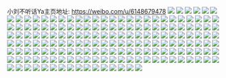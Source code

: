 小刘不听话Ya主页地址: https://weibo.com/u/6148679478 
![](https://wx4.sinaimg.cn/mw2000/006I7epEly1h9ipxq7wjzj30u01sx7av.jpg) 
![](https://wx4.sinaimg.cn/mw2000/006I7epEly1h9bmvk1dsaj30wi0tiwlv.jpg) 
![](https://wx4.sinaimg.cn/mw2000/006I7epEly1h9bmvkcx0ej30wi0i9my4.jpg) 
![](https://wx4.sinaimg.cn/mw2000/006I7epEly1h9bmvjj5kqj30u01syn22.jpg) 
![](https://wx4.sinaimg.cn/mw2000/006I7epEly1h9bmvkjyg5j30u01400zw.jpg) 
![](https://wx4.sinaimg.cn/mw2000/006I7epEly1h9bmvkxstfj31920u07cw.jpg) 
![](https://wx4.sinaimg.cn/mw2000/006I7epEly1h9bmvlauspj30u0140464.jpg) 
![](https://wx4.sinaimg.cn/mw2000/006I7epEly1h99c1z1tpij30u0140dlc.jpg) 
![](https://wx4.sinaimg.cn/mw2000/006I7epEly1h94ww2k1zsj30u0140n5n.jpg) 
![](https://wx4.sinaimg.cn/mw2000/006I7epEly1h94wuxq6w1j30rg1iun28.jpg) 
![](https://wx4.sinaimg.cn/mw2000/006I7epEly1h94wuyigr3j30r21hvtei.jpg) 
![](https://wx4.sinaimg.cn/mw2000/006I7epEly1h94ux5t7dnj30u01sy42g.jpg) 
![](https://wx4.sinaimg.cn/mw2000/006I7epEly1h8pqypos3qj30p91l978o.jpg) 
![](https://wx4.sinaimg.cn/mw2000/006I7epEly1h8pqypgepoj307406m3ym.jpg) 
![](https://wx4.sinaimg.cn/mw2000/006I7epEly1h8pqyymvbrj30qd1glq7k.jpg) 
![](https://wx4.sinaimg.cn/mw2000/006I7epEly1h8oftllyy6j30u01sxabt.jpg) 
![](https://wx4.sinaimg.cn/mw2000/006I7epEly1h8oftly71gj31sx0u0jw4.jpg) 
![](https://wx4.sinaimg.cn/mw2000/006I7epEly1h8hndxm030j30su0ozgpc.jpg) 
![](https://wx4.sinaimg.cn/mw2000/006I7epEly1h8e3kx8cg7j31c00u041p.jpg) 
![](https://wx4.sinaimg.cn/mw2000/006I7epEly1h81jx21mkzj30u0140n3u.jpg) 
![](https://wx4.sinaimg.cn/mw2000/006I7epEly1h81jx2hq0ij30u00wrq86.jpg) 
![](https://wx4.sinaimg.cn/mw2000/006I7epEly1h81jx2wndgj30u0140dmg.jpg) 
![](https://wx4.sinaimg.cn/mw2000/006I7epEly1h81jx3dl6mj31420u07f1.jpg) 
![](https://wx4.sinaimg.cn/mw2000/006I7epEly1h7vptaktoqj319a0u07bf.jpg) 
![](https://wx4.sinaimg.cn/mw2000/006I7epEly1h7vptaatb7j31170u00xm.jpg) 
![](https://wx4.sinaimg.cn/mw2000/006I7epEly1h7vpteqfa2j30u01syn4c.jpg) 
![](https://wx4.sinaimg.cn/mw2000/006I7epEly1h7vptg7ox1j30u01sywhk.jpg) 
![](https://wx4.sinaimg.cn/mw2000/006I7epEly1h7tb53vo5nj311f0tutg0.jpg) 
![](https://wx4.sinaimg.cn/mw2000/006I7epEly1h7sayzacm9j30nk0tutcf.jpg) 
![](https://wx4.sinaimg.cn/mw2000/006I7epEly1h7r08xhchxj30tu13uq8f.jpg) 
![](https://wx4.sinaimg.cn/mw2000/006I7epEly1h7ptq7czf6j31hc0u018i.jpg) 
![](https://wx4.sinaimg.cn/mw2000/006I7epEly1h7ptq82vl7j313u0tt46o.jpg) 
![](https://wx4.sinaimg.cn/mw2000/006I7epEly1h7nkd61whoj31sy0u00ye.jpg) 
![](https://wx4.sinaimg.cn/mw2000/006I7epEly1h7nkdbisj6j30vh0u0tfc.jpg) 
![](https://wx4.sinaimg.cn/mw2000/006I7epEly1h7nkdavpa6j31sy0u0q9a.jpg) 
![](https://wx4.sinaimg.cn/mw2000/006I7epEly1h7nkdcbejqj30u016c79b.jpg) 
![](https://wx4.sinaimg.cn/mw2000/006I7epEly1h7nkdc08lqj30u0140n52.jpg) 
![](https://wx4.sinaimg.cn/mw2000/006I7epEly1h7nkd0whnfj30u01404b6.jpg) 
![](https://wx4.sinaimg.cn/mw2000/006I7epEly1h7byx0z46vj31400u0jww.jpg) 
![](https://wx4.sinaimg.cn/mw2000/006I7epEly1h7byx0oisgj30lm1as77e.jpg) 
![](https://wx4.sinaimg.cn/mw2000/006I7epEly1h76cv2obedj30u0140tkc.jpg) 
![](https://wx4.sinaimg.cn/mw2000/006I7epEly1h76cv33d8vj31400u07bo.jpg) 
![](https://wx4.sinaimg.cn/mw2000/006I7epEly1h76cv3du14j30u0140ten.jpg) 
![](https://wx4.sinaimg.cn/mw2000/006I7epEly1h76cv5nz0mj30u01sywjh.jpg) 
![](https://wx4.sinaimg.cn/mw2000/006I7epEly1h72scs90l1j31400u0aiw.jpg) 
![](https://wx4.sinaimg.cn/mw2000/006I7epEly1h72scsje18j31400u010d.jpg) 
![](https://wx4.sinaimg.cn/mw2000/006I7epEly1h6shl9yolaj30q40tnabn.jpg) 
![](https://wx4.sinaimg.cn/mw2000/006I7epEly1h6shjkqayij30u01400wj.jpg) 
![](https://wx4.sinaimg.cn/mw2000/006I7epEly1h6shjllx4mj30u01407ad.jpg) 
![](https://wx4.sinaimg.cn/mw2000/006I7epEly1h6r5ja3vvqj30u01syjyf.jpg) 
![](https://wx4.sinaimg.cn/mw2000/006I7epEly1h6r5j92hxwj31400u010i.jpg) 
![](https://wx4.sinaimg.cn/mw2000/006I7epEly1h6r5jaetp4j30u0140n0e.jpg) 
![](https://wx4.sinaimg.cn/mw2000/006I7epEly1h6r5jaqzx4j30u0142k6d.jpg) 
![](https://wx4.sinaimg.cn/mw2000/006I7epEly1h6r5jb0weij30u0140tag.jpg) 
![](https://wx4.sinaimg.cn/mw2000/006I7epEly1h6r5jbaedkj30u0140aeq.jpg) 
![](https://wx4.sinaimg.cn/mw2000/006I7epEly1h6itzzghj7j31400u0tcz.jpg) 
![](https://wx4.sinaimg.cn/mw2000/006I7epEly1h6itzz4hcdj31400u0acw.jpg) 
![](https://wx4.sinaimg.cn/mw2000/006I7epEly1h6itzzru12j31400u0q5o.jpg) 
![](https://wx4.sinaimg.cn/mw2000/006I7epEly1h6iu000rihj31400u0my9.jpg) 
![](https://wx4.sinaimg.cn/mw2000/006I7epEly1h6iu00aqgnj31400u0jvn.jpg) 
![](https://wx4.sinaimg.cn/mw2000/006I7epEly1h6iu00vgqxj31400u078h.jpg) 
![](https://wx4.sinaimg.cn/mw2000/006I7epEly1h6iu01dkg1j31400u00xb.jpg) 
![](https://wx4.sinaimg.cn/mw2000/006I7epEly1h6iu01mueej31400u0jsh.jpg) 
![](https://wx4.sinaimg.cn/mw2000/006I7epEly1h6iu01wd1kj30u0140dhs.jpg) 
![](https://wx4.sinaimg.cn/mw2000/006I7epEly1h67hgc24txj30u0140tf3.jpg) 
![](https://wx4.sinaimg.cn/mw2000/006I7epEly1h67hgcl1dvj30u0140754.jpg) 
![](https://wx4.sinaimg.cn/mw2000/006I7epEly1h67hgd15q8j31400u0dhb.jpg) 
![](https://wx4.sinaimg.cn/mw2000/006I7epEly1h67hgdgj2ej30u014042o.jpg) 
![](https://wx4.sinaimg.cn/mw2000/006I7epEly1h67hge8x4aj30u01400to.jpg) 
![](https://wx4.sinaimg.cn/mw2000/006I7epEly1h67hgblmnij30u0140gq4.jpg) 
![](https://wx4.sinaimg.cn/mw2000/006I7epEly1h66ipx2ou7j30u0140jyu.jpg) 
![](https://wx4.sinaimg.cn/mw2000/006I7epEly1h66ipxqvhbj30u014041c.jpg) 
![](https://wx4.sinaimg.cn/mw2000/006I7epEly1h66iowpdadj31400u0jys.jpg) 
![](https://wx4.sinaimg.cn/mw2000/006I7epEly1h66ioztwnkj30u01syqeb.jpg) 
![](https://wx4.sinaimg.cn/mw2000/006I7epEly1h66ip07ug0j30u0140tbx.jpg) 
![](https://wx4.sinaimg.cn/mw2000/006I7epEly1h66ip0kvk3j30u0140462.jpg) 
![](https://wx4.sinaimg.cn/mw2000/006I7epEly1h62zs2c4y1j30u0389n1x.jpg) 
![](https://wx4.sinaimg.cn/mw2000/006I7epEly1h62zs1rku8j31400u0tfv.jpg) 
![](https://wx4.sinaimg.cn/mw2000/006I7epEly1h62zs2wmlij30u0140wn1.jpg) 
![](https://wx4.sinaimg.cn/mw2000/006I7epEly1h62zs3j224j30u012rk0l.jpg) 
![](https://wx4.sinaimg.cn/mw2000/006I7epEly1h62zs42u0wj318p0u0wph.jpg) 
![](https://wx4.sinaimg.cn/mw2000/006I7epEly1h62zs4owv3j31an0u013d.jpg) 
![](https://wx4.sinaimg.cn/mw2000/006I7epEly1h62zs55olmj313h0pygpx.jpg) 
![](https://wx4.sinaimg.cn/mw2000/006I7epEly1h62zs5idf6j30u0140wjs.jpg) 
![](https://wx4.sinaimg.cn/mw2000/006I7epEly1h62zs64f4pj30u01404cv.jpg) 
![](https://wx4.sinaimg.cn/mw2000/006I7epEly1h5ycsok2h2j30u014042o.jpg) 
![](https://wx4.sinaimg.cn/mw2000/006I7epEly1h5ycsoumy2j30u0140q7u.jpg) 
![](https://wx4.sinaimg.cn/mw2000/006I7epEly1h5uuokcsd6j30u01sy454.jpg) 
![](https://wx4.sinaimg.cn/mw2000/006I7epEly1h5uuoklq8uj30u01sy44v.jpg) 
![](https://wx4.sinaimg.cn/mw2000/006I7epEly1h5trwldeqrj31400u0aj6.jpg) 
![](https://wx4.sinaimg.cn/mw2000/006I7epEly1h5trsz6ntdj30u01407dg.jpg) 
![](https://wx4.sinaimg.cn/mw2000/006I7epEly1h5trsyf9j7j30u0140aky.jpg) 
![](https://wx4.sinaimg.cn/mw2000/006I7epEly1h5trsyrh7ej30u0140ajd.jpg) 
![](https://wx4.sinaimg.cn/mw2000/006I7epEly1h5trsxnebqj31400u0nb4.jpg) 
![](https://wx4.sinaimg.cn/mw2000/006I7epEly1h5trszi6p4j30u014048e.jpg) 
![](https://wx4.sinaimg.cn/mw2000/006I7epEly1h5p35br2c4j30u0140n4x.jpg) 
![](https://wx4.sinaimg.cn/mw2000/006I7epEly1h5p35v0w29j30jk0mitb7.jpg) 
![](https://wx4.sinaimg.cn/mw2000/006I7epEly1h5kj11ibcij31400u0118.jpg) 
![](https://wx4.sinaimg.cn/mw2000/006I7epEly1h5kj116k39j30u0140wnk.jpg) 
![](https://wx4.sinaimg.cn/mw2000/006I7epEly1h5kj122cufj31400u0do4.jpg) 
![](https://wx4.sinaimg.cn/mw2000/006I7epEly1h5kj10v8skj30u0140afs.jpg) 
![](https://wx4.sinaimg.cn/mw2000/006I7epEly1h5kj11qsv6j31400u0ags.jpg) 
![](https://wx4.sinaimg.cn/mw2000/006I7epEly1h5kj10mzgxj30u0140n2o.jpg) 
![](https://wx4.sinaimg.cn/mw2000/006I7epEly1h567nke0l1j30u01sywjx.jpg) 
![](https://wx4.sinaimg.cn/mw2000/006I7epEly1h545zdih07j30u0140dr2.jpg) 
![](https://wx4.sinaimg.cn/mw2000/006I7epEly1h545zcx7rsj30u0140wpf.jpg) 
![](https://wx4.sinaimg.cn/mw2000/006I7epEly1h545zdx9lxj30u014013p.jpg) 
![](https://wx4.sinaimg.cn/mw2000/006I7epEly1h545zecy4uj31400u0h09.jpg) 
![](https://wx4.sinaimg.cn/mw2000/006I7epEly1h53t381lwbj31400u0jx8.jpg) 
![](https://wx4.sinaimg.cn/mw2000/006I7epEly1h50uikn4fsj31400u0won.jpg) 
![](https://wx4.sinaimg.cn/mw2000/006I7epEly1h50uik7hmdj30u0140n53.jpg) 
![](https://wx4.sinaimg.cn/mw2000/006I7epEly1h50uikxq5nj30u0140gve.jpg) 
![](https://wx4.sinaimg.cn/mw2000/006I7epEly1h4yirpz7mlj31400u0wik.jpg) 
![](https://wx4.sinaimg.cn/mw2000/006I7epEly1h4yirpkhn7j31bi0u07jl.jpg) 
![](https://wx4.sinaimg.cn/mw2000/006I7epEly1h4yirqmyluj31400u0424.jpg) 
![](https://wx4.sinaimg.cn/mw2000/006I7epEly1h4yirqz6c7j31400u077e.jpg) 
![](https://wx4.sinaimg.cn/mw2000/006I7epEly1h4yirrbtjgj31400u042m.jpg) 
![](https://wx4.sinaimg.cn/mw2000/006I7epEly1h4yirrqki6j31400u0wi6.jpg) 
![](https://wx4.sinaimg.cn/mw2000/006I7epEly1h4yirs0ah4j31400u0adf.jpg) 
![](https://wx4.sinaimg.cn/mw2000/006I7epEly1h4yirsdwd7j31400u0aew.jpg) 
![](https://wx4.sinaimg.cn/mw2000/006I7epEly1h4yirspzikj31400u077t.jpg) 
![](https://wx4.sinaimg.cn/mw2000/006I7epEly1h4lqcob511j30u01hcdsc.jpg) 
![](https://wx4.sinaimg.cn/mw2000/006I7epEly1h4lqcouvfcj30u0140doi.jpg) 
![](https://wx4.sinaimg.cn/mw2000/006I7epEly1h4lqcnxsd0j31970u0gvg.jpg) 
![](https://wx4.sinaimg.cn/mw2000/006I7epEly1h4lqcp8peij30u01hcqhw.jpg) 
![](https://wx4.sinaimg.cn/mw2000/006I7epEly1h4lqcpla9mj30u0140n8l.jpg) 
![](https://wx4.sinaimg.cn/mw2000/006I7epEly1h4lqcq0z99j31d20u046g.jpg) 
![](https://wx4.sinaimg.cn/mw2000/006I7epEly1h4et2lq84pj31400u0gt4.jpg) 
![](https://wx4.sinaimg.cn/mw2000/006I7epEly1h4et2l9ytyj31400u046e.jpg) 
![](https://wx4.sinaimg.cn/mw2000/006I7epEly1h4et2m0nwjj30u0140483.jpg) 
![](https://wx4.sinaimg.cn/mw2000/006I7epEly1h46pwh1akbj30u014010x.jpg) 
![](https://wx4.sinaimg.cn/mw2000/006I7epEly1h46pwl2tdoj30u01sytfe.jpg) 
![](https://wx4.sinaimg.cn/mw2000/006I7epEly1h46pwlmmqmj30u0140ahr.jpg) 
![](https://wx4.sinaimg.cn/mw2000/006I7epEly1h46pwlvi0fj31400u07e6.jpg) 
![](https://wx4.sinaimg.cn/mw2000/006I7epEly1h45jgycd5ij31fq1wzhc5.jpg) 
![](https://wx4.sinaimg.cn/mw2000/006I7epEly1h45jgz7gb4j33402c0b2a.jpg) 
![](https://wx4.sinaimg.cn/mw2000/006I7epEly1h45jgxuwu5j32c0340qv6.jpg) 
![](https://wx4.sinaimg.cn/mw2000/006I7epEly1h45jnuz3fbj31h91dbnjm.jpg) 
![](https://wx4.sinaimg.cn/mw2000/006I7epEly1h437xk7a30j32c03407wi.jpg) 
![](https://wx4.sinaimg.cn/mw2000/006I7epEly1h437xnxm00j33402c0hdv.jpg) 
![](https://wx4.sinaimg.cn/mw2000/006I7epEly1h437xm1ch8j32c0340e82.jpg) 
![](https://wx4.sinaimg.cn/mw2000/006I7epEly1h421w345j8j33402c0npe.jpg) 
![](https://wx4.sinaimg.cn/mw2000/006I7epEly1h40yrrwjeoj325s1mab29.jpg) 
![](https://wx4.sinaimg.cn/mw2000/006I7epEly1h40yuskuvgj33402c0kjn.jpg) 
![](https://wx4.sinaimg.cn/mw2000/006I7epEly1h40yuu677aj33402c07wi.jpg) 
![](https://wx4.sinaimg.cn/mw2000/006I7epEly1h40yuv9m30j33402c01ky.jpg) 
![](https://wx4.sinaimg.cn/mw2000/006I7epEly1h40yuqxtj7j33402c0x6q.jpg) 
![](https://wx4.sinaimg.cn/mw2000/006I7epEly1h40yuvri2qj30q80ycjx6.jpg) 
![](https://wx4.sinaimg.cn/mw2000/006I7epEly1h40yuxcpsxj32c0340hdu.jpg) 
![](https://wx4.sinaimg.cn/mw2000/006I7epEly1h40yuznj0aj32c0340kjm.jpg) 
![](https://wx4.sinaimg.cn/mw2000/006I7epEly1h3yjadlo3bj33402c0b2b.jpg) 
![](https://wx4.sinaimg.cn/mw2000/006I7epEly1h3yjae4tgmj31bc0zk4e0.jpg) 
![](https://wx4.sinaimg.cn/mw2000/006I7epEly1h3wa1u32yfj30u0140jw3.jpg) 
![](https://wx4.sinaimg.cn/mw2000/006I7epEly1h3wa1ue445j30u0140tgd.jpg) 
![](https://wx4.sinaimg.cn/mw2000/006I7epEly1h3wa1tnz0dj30u0140ahy.jpg) 
![](https://wx4.sinaimg.cn/mw2000/006I7epEly1h3wa1urv8hj30u014046i.jpg) 
![](https://wx4.sinaimg.cn/mw2000/006I7epEly1h3wa1v3qi0j30u014014h.jpg) 
![](https://wx4.sinaimg.cn/mw2000/006I7epEly1h3wa1vfy3rj31400u0wo7.jpg) 
![](https://wx4.sinaimg.cn/mw2000/006I7epEly1h3u0fffkmrj32c0340x6q.jpg) 
![](https://wx4.sinaimg.cn/mw2000/006I7epEly1h3u0fgxgivj32c03401kz.jpg) 
![](https://wx4.sinaimg.cn/mw2000/006I7epEly1h3u0fij9duj32c0340hdu.jpg) 
![](https://wx4.sinaimg.cn/mw2000/006I7epEly1h3u0fjypluj33402c0npd.jpg) 
![](https://wx4.sinaimg.cn/mw2000/006I7epEly1h3u0fl6so1j33402c0e82.jpg) 
![](https://wx4.sinaimg.cn/mw2000/006I7epEly1h3u0fnqau1j32c0340qv5.jpg) 
![](https://wx4.sinaimg.cn/mw2000/006I7epEly1h3u0fr0avpj33402c0b2a.jpg) 
![](https://wx4.sinaimg.cn/mw2000/006I7epEly1h3u0fdz8caj33402c0qv5.jpg) 
![](https://wx4.sinaimg.cn/mw2000/006I7epEly1h3sws4b3erj33k02o07wi.jpg) 
![](https://wx4.sinaimg.cn/mw2000/006I7epEly1h3svw8sa18j32801o0e81.jpg) 
![](https://wx4.sinaimg.cn/mw2000/006I7epEly1h3svwa5zdmj31hc0u0tnm.jpg) 
![](https://wx4.sinaimg.cn/mw2000/006I7epEly1h3svw9cq3dj32801o0b29.jpg) 
![](https://wx4.sinaimg.cn/mw2000/006I7epEly1h3siiylmpuj30zj1bewmy.jpg) 
![](https://wx4.sinaimg.cn/mw2000/006I7epEly1h3sihx0zzij30wi136jv0.jpg) 

